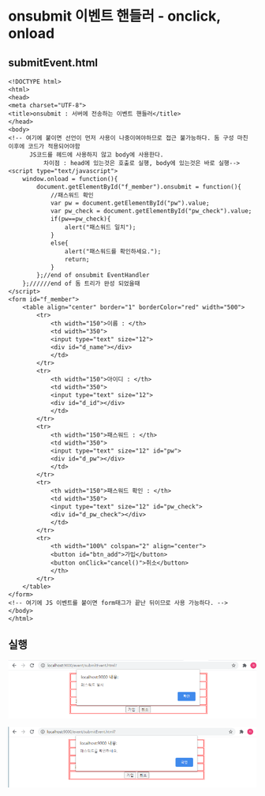 # onsubmit 이벤트 핸들러 - onclick, onload

## submitEvent.html

```markup
<!DOCTYPE html>
<html>
<head>
<meta charset="UTF-8">
<title>onsubmit : 서버에 전송하는 이벤트 핸들러</title>
</head>
<body>
<!-- 여기에 붙이면 선언이 먼저 사용이 나중이여야하므로 접근 불가능하다. 돔 구성 마친 이후에 코드가 적용되어야함 
      JS코드를 헤드에 사용하지 않고 body에 사용한다.
          차이점 : head에 있는것은 호출로 실행, body에 있는것은 바로 실행-->
<script type="text/javascript">
	window.onload = function(){
		document.getElementById("f_member").onsubmit = function(){
			//패스워드 확인
			var pw = document.getElementById("pw").value;
			var pw_check = document.getElementById("pw_check").value;
			if(pw==pw_check){
				alert("패스워드 일치");
			}
			else{
				alert("패스워드를 확인하세요.");
				return;
			}			
		};//end of onsubmit EventHandler
	};//////end of 돔 트리가 완성 되었을때
</script>
<form id="f_member">
	<table align="center" border="1" borderColor="red" width="500">
		<tr>
			<th width="150">이름 : </th>
			<td width="350">
			<input type="text" size="12">
			<div id="d_name"></div>
			</td>
		</tr>
		<tr>
			<th width="150">아이디 : </th>
			<td width="350">
			<input type="text" size="12">
			<div id="d_id"></div>
			</td>
		</tr>
		<tr>
			<th width="150">패스워드 : </th>
			<td width="350">
			<input type="text" size="12" id="pw">
			<div id="d_pw"></div>
			</td>
		</tr>
		<tr>
			<th width="150">패스워드 확인 : </th>
			<td width="350">
			<input type="text" size="12" id="pw_check">
			<div id="d_pw_check"></div>
			</td>
		</tr>
		<tr>
			<th width="100%" colspan="2" align="center">
			<button id="btn_add">가입</button>
			<button onClick="cancel()">취소</button>
			</th>
		</tr>
	</table>
</form>
<!-- 여기에 JS 이벤트를 붙이면 form태그가 끝난 뒤이므로 사용 가능하다. -->
</body>
</html>
```

## 실행

![&#xD328;&#xC2A4;&#xC6CC;&#xB4DC;&#xAC00; &#xC77C;&#xCE58;&#xD558;&#xB294; &#xACBD;&#xC6B0;](../../.gitbook/assets/6%20%288%29.png)

![&#xBE44;&#xBC00;&#xBC88;&#xD638;&#xAC00; &#xC77C;&#xCE58;&#xD558;&#xC9C0; &#xC54A;&#xB294; &#xACBD;&#xC6B0;](../../.gitbook/assets/7%20%284%29.png)

